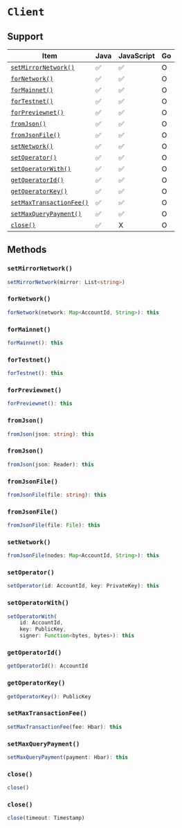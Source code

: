 # `Client`

## Support

| Item | Java | JavaScript | Go
| - | - | - | - |
| [`setMirrorNetwork()`](#setmirrornetwork) | ✅ | ✅ | O
| [`forNetwork()`](#fornetwork) | ✅ | ✅ | O
| [`forMainnet()`](#formainnet) | ✅ | ✅ | O
| [`forTestnet()`](#fortestnet) | ✅ | ✅ | O
| [`forPreviewnet()`](#forpreviewnet) | ✅ | ✅ | O
| [`fromJson()`](#fromjson) | ✅ | ✅ | O
| [`fromJsonFile()`](#fromjsonfile) | ✅ | ✅ | O
| [`setNetwork()`](#setnetwork) | ✅ | ✅ | O
| [`setOperator()`](#setoperator) | ✅ | ✅ | O
| [`setOperatorWith()`](#setoperatorwith) | ✅ | ✅ | O
| [`getOperatorId()`](#getoperatorid) | ✅ | ✅ | O
| [`getOperatorKey()`](#getoperatorkey) | ✅ | ✅ | O
| [`setMaxTransactionFee()`](#setmaxtransactionfee) | ✅ | ✅ | O
| [`setMaxQueryPayment()`](#setmaxquerypayment) | ✅ | ✅ | O
| [`close()`](#close) | ✅ | X | O


## Methods


### `setMirrorNetwork()`

```typescript
setMirrorNetwork(mirror: List<string>)
```

### `forNetwork()`

```typescript
forNetwork(network: Map<AccountId, String>): this
```

### `forMainnet()`

```typescript
forMainnet(): this
```

### `forTestnet()`

```typescript
forTestnet(): this
```

### `forPreviewnet()`

```typescript
forPreviewnet(): this
```

### `fromJson()`

```typescript
fromJson(json: string): this
```

### `fromJson()`

```typescript
fromJson(json: Reader): this
```

### `fromJsonFile()`

```typescript
fromJsonFile(file: string): this
```

### `fromJsonFile()`

```typescript
fromJsonFile(file: File): this
```

### `setNetwork()`

```typescript
fromJsonFile(nodes: Map<AccountId, String>): this
```

### `setOperator()`

```typescript
setOperator(id: AccountId, key: PrivateKey): this
```

### `setOperatorWith()`

```typescript
setOperatorWith(
    id: AccountId, 
    key: PublicKey, 
    signer: Function<bytes, bytes>): this
```

### `getOperatorId()`

```typescript
getOperatorId(): AccountId
```

### `getOperatorKey()`

```typescript
getOperatorKey(): PublicKey
```

### `setMaxTransactionFee()`

```typescript
setMaxTransactionFee(fee: Hbar): this
```

### `setMaxQueryPayment()`

```typescript
setMaxQueryPayment(payment: Hbar): this
```

### `close()`

```typescript
close()
```

### `close()`

```typescript
close(timeout: Timestamp)
```